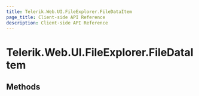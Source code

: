 ```yaml
---
title: Telerik.Web.UI.FileExplorer.FileDataItem
page_title: Client-side API Reference
description: Client-side API Reference
---
```


# Telerik.Web.UI.FileExplorer.FileDataItem  

## Methods


